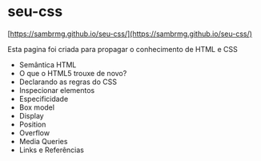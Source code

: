 # seu-css
[https://sambrmg.github.io/seu-css/](https://sambrmg.github.io/seu-css/)

Esta pagina foi criada para propagar o conhecimento de HTML e CSS

* Semântica HTML
* O que o HTML5 trouxe de novo?
* Declarando as regras do CSS
* Inspecionar elementos
* Especificidade
* Box model
* Display
* Position
* Overflow
* Media Queries
* Links e Referências